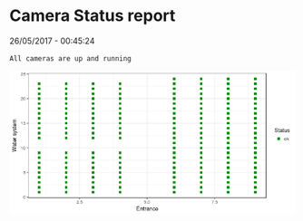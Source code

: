 Camera Status report
================
26/05/2017 - 00:45:24

    All cameras are up and running

![](camreport_files/figure-markdown_github/unnamed-chunk-2-1.png)
